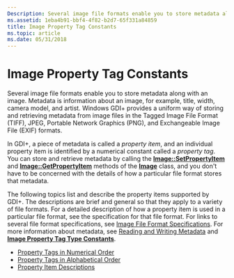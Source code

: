```yaml
---
Description: Several image file formats enable you to store metadata along with an image.
ms.assetid: 1eba4b91-bbf4-4f82-b2d7-65f331a84859
title: Image Property Tag Constants
ms.topic: article
ms.date: 05/31/2018
---
```


# Image Property Tag Constants

Several image file formats enable you to store metadata along with an image. Metadata is information about an image, for example, title, width, camera model, and artist. Windows GDI+ provides a uniform way of storing and retrieving metadata from image files in the Tagged Image File Format (TIFF), JPEG, Portable Network Graphics (PNG), and Exchangeable Image File (EXIF) formats.

In GDI+, a piece of metadata is called a *property item*, and an individual property item is identified by a numerical constant called a *property tag*. You can store and retrieve metadata by calling the [**Image::SetPropertyItem**](/windows/desktop/api/Gdiplusheaders/nf-gdiplusheaders-image-setpropertyitem) and [**Image::GetPropertyItem**](/windows/desktop/api/Gdiplusheaders/nf-gdiplusheaders-image-getpropertyitem) methods of the [**Image**](/windows/desktop/api/gdiplusheaders/nl-gdiplusheaders-image) class, and you don't have to be concerned with the details of how a particular file format stores that metadata.

The following topics list and describe the property items supported by GDI+. The descriptions are brief and general so that they apply to a variety of file formats. For a detailed description of how a property item is used in a particular file format, see the specification for that file format. For links to several file format specifications, see [Image File Format Specifications](-gdiplus-constant-image-file-format-specifications.md). For more information about metadata, see [Reading and Writing Metadata](-gdiplus-reading-and-writing-metadata-use.md) and [**Image Property Tag Type Constants**](-gdiplus-constant-image-property-tag-type-constants.md).

-   [Property Tags in Numerical Order](-gdiplus-constant-property-tags-in-numerical-order.md)
-   [Property Tags in Alphabetical Order](-gdiplus-constant-property-tags-in-alphabetical-order.md)
-   [Property Item Descriptions](-gdiplus-constant-property-item-descriptions.md)

 

 




